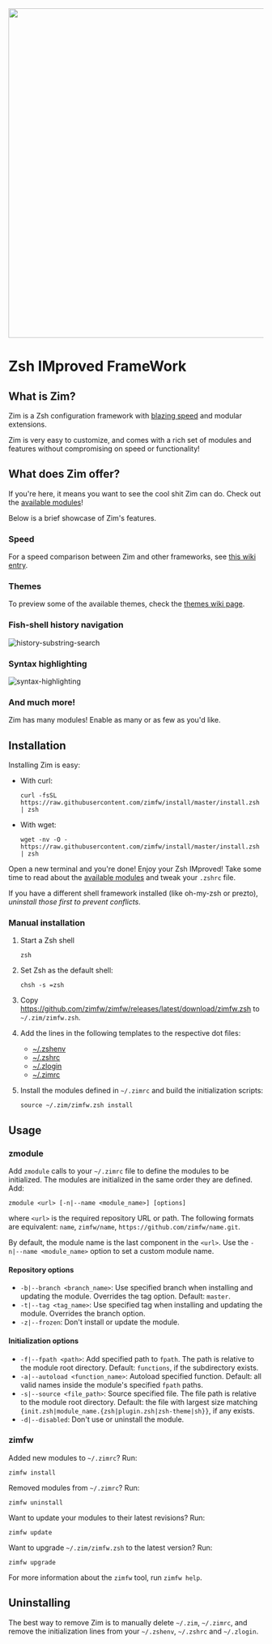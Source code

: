 <div align="center">
  <a href="https://github.com/zimfw/zimfw">
    <img width="650" src="https://zimfw.github.io/images/zim_banner.png">
  </a>
</div>

Zsh IMproved FrameWork
======================

What is Zim?
------------
Zim is a Zsh configuration framework with [blazing speed] and modular extensions.

Zim is very easy to customize, and comes with a rich set of modules and features without compromising on speed or functionality!

What does Zim offer?
-----------------
If you're here, it means you want to see the cool shit Zim can do. Check out the [available modules]!

Below is a brief showcase of Zim's features.

### Speed
For a speed comparison between Zim and other frameworks, see [this wiki entry][blazing speed].

### Themes

To preview some of the available themes, check the [themes wiki page].

### Fish-shell history navigation
![history-substring-search]

### Syntax highlighting
![syntax-highlighting]

### And much more!
Zim has many modules! Enable as many or as few as you'd like.

Installation
------------
Installing Zim is easy:

  * With curl:

        curl -fsSL https://raw.githubusercontent.com/zimfw/install/master/install.zsh | zsh

  * With wget:

        wget -nv -O - https://raw.githubusercontent.com/zimfw/install/master/install.zsh | zsh

Open a new terminal and you're done! Enjoy your Zsh IMproved! Take some time to
read about the [available modules] and tweak your `.zshrc` file.

If you have a different shell framework installed (like oh-my-zsh or prezto),
*uninstall those first to prevent conflicts*.

### Manual installation

1. Start a Zsh shell

       zsh

2. Set Zsh as the default shell:

       chsh -s =zsh

3. Copy https://github.com/zimfw/zimfw/releases/latest/download/zimfw.zsh to
   `~/.zim/zimfw.zsh`.

4. Add the lines in the following templates to the respective dot files:
   * [~/.zshenv](https://github.com/zimfw/install/blob/master/src/templates/zshenv)
   * [~/.zshrc](https://github.com/zimfw/install/blob/master/src/templates/zshrc)
   * [~/.zlogin](https://github.com/zimfw/install/blob/master/src/templates/zlogin)
   * [~/.zimrc](https://github.com/zimfw/install/blob/master/src/templates/zimrc)

5. Install the modules defined in `~/.zimrc` and build the initialization scripts:

       source ~/.zim/zimfw.zsh install

Usage
-----

### zmodule

Add `zmodule` calls to your `~/.zimrc` file to define the modules to be initialized.
The modules are initialized in the same order they are defined. Add:

    zmodule <url> [-n|--name <module_name>] [options]

where `<url>` is the required repository URL or path. The following formats
are equivalent: `name`, `zimfw/name`, `https://github.com/zimfw/name.git`.

By default, the module name is the last component in the `<url>`. Use the
`-n|--name <module_name>` option to set a custom module name.

#### Repository options

* `-b|--branch <branch_name>`: Use specified branch when installing and
  updating the module. Overrides the tag option. Default: `master`.
* `-t|--tag <tag_name>`: Use specified tag when installing and updating the
  module. Overrides the branch option.
* `-z|--frozen`: Don't install or update the module.

#### Initialization options

* `-f|--fpath <path>`: Add specified path to `fpath`. The path is relative to
  the module root directory. Default: `functions`, if the subdirectory exists.
* `-a|--autoload <function_name>`: Autoload specified function. Default: all
  valid names inside the module's specified `fpath` paths.
* `-s|--source <file_path>`: Source specified file. The file path is relative
  to the module root directory. Default: the file with largest size matching
  `{init.zsh|module_name.{zsh|plugin.zsh|zsh-theme|sh}}`, if any exists.
* `-d|--disabled`: Don't use or uninstall the module.

### zimfw

Added new modules to `~/.zimrc`? Run:

    zimfw install

Removed modules from `~/.zimrc`? Run:

    zimfw uninstall

Want to update your modules to their latest revisions? Run:

    zimfw update

Want to upgrade `~/.zim/zimfw.zsh` to the latest version? Run:

    zimfw upgrade

For more information about the `zimfw` tool, run `zimfw help`.

Uninstalling
------------

The best way to remove Zim is to manually delete `~/.zim`, `~/.zimrc`, and
remove the initialization lines from your `~/.zshenv`, `~/.zshrc` and `~/.zlogin`.

[history-substring-search]: https://zimfw.github.io/images/zim_history-substring-search.gif
[syntax-highlighting]: https://zimfw.github.io/images/zim_syntax-highlighting.gif
[blazing speed]: https://github.com/zimfw/zimfw/wiki/Speed
[available modules]: https://github.com/zimfw/zimfw/wiki/Modules
[themes wiki page]: https://github.com/zimfw/zimfw/wiki/Themes
